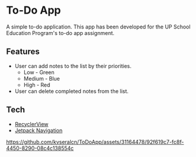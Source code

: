 # To-Do App

A simple to-do application. This app has been developed for the UP School Education Program's to-do app assignment.

## Features

- User can add notes to the list by their priorities. 
  - Low - Green
  - Medium - Blue 
  - High - Red
- User can delete completed notes from the list.

## Tech

- [RecyclerView](https://developer.android.com/develop/ui/views/layout/recyclerview)
- [Jetpack Navigation](https://developer.android.com/guide/navigation/get-started)


https://github.com/kvseralcn/ToDoApp/assets/31164478/92f619c7-fc8f-4450-8290-08c4c138554c


